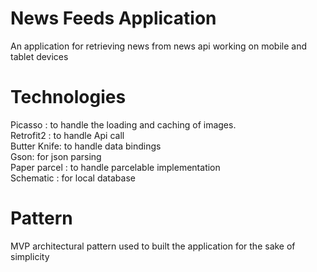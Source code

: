# News Feeds Application
 An application for retrieving  news from news api working on mobile and tablet devices

# Technologies
Picasso : to handle the loading and caching of images. <br />
Retrofit2 : to handle Api call <br />
Butter Knife: to handle data bindings <br />
Gson: for json parsing <br />
Paper parcel : to handle parcelable implementation <br />
Schematic : for local database   <br />
# Pattern
 MVP architectural pattern used to built the application for the sake of simplicity
